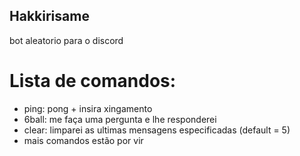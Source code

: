 ## Hakkirisame
bot aleatorio para o discord

# Lista de comandos:
- ping: pong + insira xingamento
- 6ball: me faça uma pergunta e lhe responderei
- clear: limparei as ultimas mensagens especificadas (default = 5)
- mais comandos estão por vir
